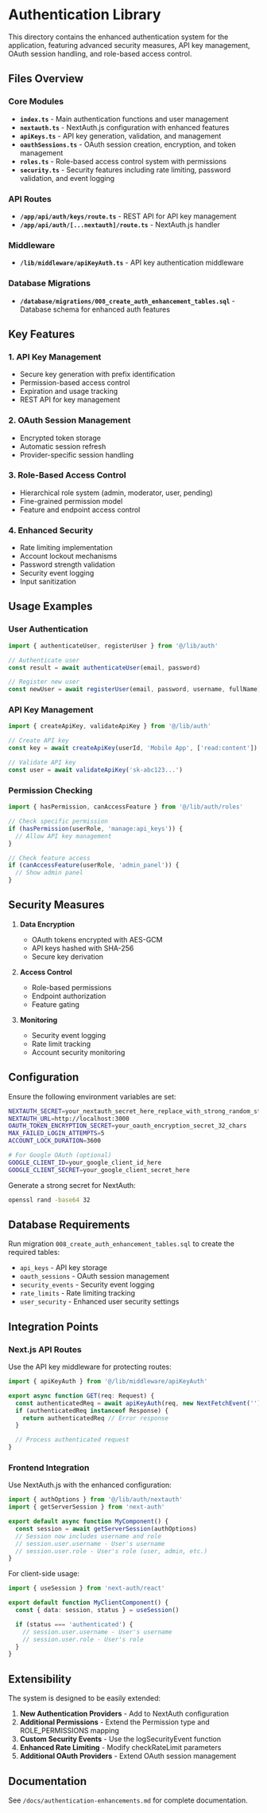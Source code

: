 # Authentication Library

This directory contains the enhanced authentication system for the application, featuring advanced security measures, API key management, OAuth session handling, and role-based access control.

## Files Overview

### Core Modules

- **`index.ts`** - Main authentication functions and user management
- **`nextauth.ts`** - NextAuth.js configuration with enhanced features
- **`apiKeys.ts`** - API key generation, validation, and management
- **`oauthSessions.ts`** - OAuth session creation, encryption, and token management
- **`roles.ts`** - Role-based access control system with permissions
- **`security.ts`** - Security features including rate limiting, password validation, and event logging

### API Routes

- **`/app/api/auth/keys/route.ts`** - REST API for API key management
- **`/app/api/auth/[...nextauth]/route.ts`** - NextAuth.js handler

### Middleware

- **`/lib/middleware/apiKeyAuth.ts`** - API key authentication middleware

### Database Migrations

- **`/database/migrations/008_create_auth_enhancement_tables.sql`** - Database schema for enhanced auth features

## Key Features

### 1. API Key Management
- Secure key generation with prefix identification
- Permission-based access control
- Expiration and usage tracking
- REST API for key management

### 2. OAuth Session Management
- Encrypted token storage
- Automatic session refresh
- Provider-specific session handling

### 3. Role-Based Access Control
- Hierarchical role system (admin, moderator, user, pending)
- Fine-grained permission model
- Feature and endpoint access control

### 4. Enhanced Security
- Rate limiting implementation
- Account lockout mechanisms
- Password strength validation
- Security event logging
- Input sanitization

## Usage Examples

### User Authentication
```typescript
import { authenticateUser, registerUser } from '@/lib/auth'

// Authenticate user
const result = await authenticateUser(email, password)

// Register new user
const newUser = await registerUser(email, password, username, fullName)
```

### API Key Management
```typescript
import { createApiKey, validateApiKey } from '@/lib/auth'

// Create API key
const key = await createApiKey(userId, 'Mobile App', ['read:content'])

// Validate API key
const user = await validateApiKey('sk-abc123...')
```

### Permission Checking
```typescript
import { hasPermission, canAccessFeature } from '@/lib/auth/roles'

// Check specific permission
if (hasPermission(userRole, 'manage:api_keys')) {
  // Allow API key management
}

// Check feature access
if (canAccessFeature(userRole, 'admin_panel')) {
  // Show admin panel
}
```

## Security Measures

1. **Data Encryption**
   - OAuth tokens encrypted with AES-GCM
   - API keys hashed with SHA-256
   - Secure key derivation

2. **Access Control**
   - Role-based permissions
   - Endpoint authorization
   - Feature gating

3. **Monitoring**
   - Security event logging
   - Rate limit tracking
   - Account security monitoring

## Configuration

Ensure the following environment variables are set:

```bash
NEXTAUTH_SECRET=your_nextauth_secret_here_replace_with_strong_random_string
NEXTAUTH_URL=http://localhost:3000
OAUTH_TOKEN_ENCRYPTION_SECRET=your_oauth_encryption_secret_32_chars
MAX_FAILED_LOGIN_ATTEMPTS=5
ACCOUNT_LOCK_DURATION=3600

# For Google OAuth (optional)
GOOGLE_CLIENT_ID=your_google_client_id_here
GOOGLE_CLIENT_SECRET=your_google_client_secret_here
```

Generate a strong secret for NextAuth:
```bash
openssl rand -base64 32
```

## Database Requirements

Run migration `008_create_auth_enhancement_tables.sql` to create the required tables:

- `api_keys` - API key storage
- `oauth_sessions` - OAuth session management
- `security_events` - Security event logging
- `rate_limits` - Rate limiting tracking
- `user_security` - Enhanced user security settings

## Integration Points

### Next.js API Routes
Use the API key middleware for protecting routes:
```typescript
import { apiKeyAuth } from '@/lib/middleware/apiKeyAuth'

export async function GET(req: Request) {
  const authenticatedReq = await apiKeyAuth(req, new NextFetchEvent(''))
  if (authenticatedReq instanceof Response) {
    return authenticatedReq // Error response
  }

  // Process authenticated request
}
```

### Frontend Integration
Use NextAuth.js with the enhanced configuration:
```typescript
import { authOptions } from '@/lib/auth/nextauth'
import { getServerSession } from 'next-auth'

export default async function MyComponent() {
  const session = await getServerSession(authOptions)
  // Session now includes username and role
  // session.user.username - User's username
  // session.user.role - User's role (user, admin, etc.)
}
```

For client-side usage:
```typescript
import { useSession } from 'next-auth/react'

export default function MyClientComponent() {
  const { data: session, status } = useSession()

  if (status === 'authenticated') {
    // session.user.username - User's username
    // session.user.role - User's role
  }
}
```

## Extensibility

The system is designed to be easily extended:

1. **New Authentication Providers** - Add to NextAuth configuration
2. **Additional Permissions** - Extend the Permission type and ROLE_PERMISSIONS mapping
3. **Custom Security Events** - Use the logSecurityEvent function
4. **Enhanced Rate Limiting** - Modify checkRateLimit parameters
5. **Additional OAuth Providers** - Extend OAuth session management

## Documentation

See `/docs/authentication-enhancements.md` for complete documentation.